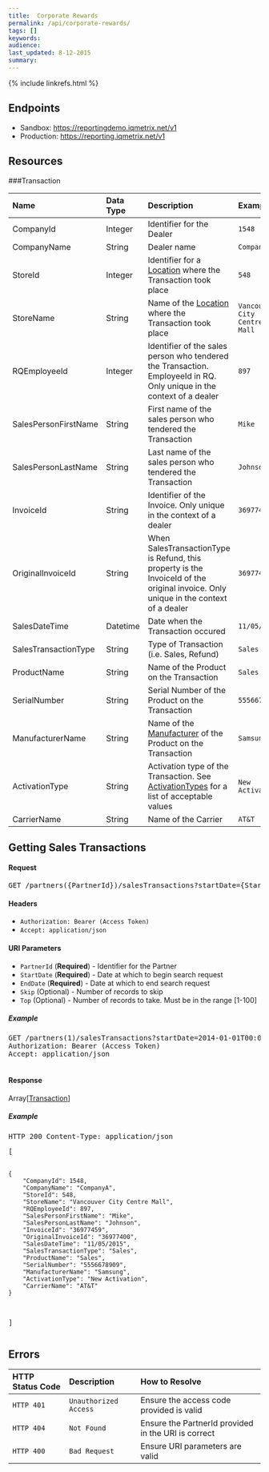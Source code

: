 ```yaml
---
title:  Corporate Rewards
permalink: /api/corporate-rewards/
tags: []
keywords: 
audience: 
last_updated: 8-12-2015
summary: 
---
```

{% include linkrefs.html %}



## Endpoints

* Sandbox: <a href="https://reportingdemo.iqmetrix.net/v1">https://reportingdemo.iqmetrix.net/v1</a>
* Production: <a href="https://reporting.iqmetrix.net/v1">https://reporting.iqmetrix.net/v1</a>

## Resources

###Transaction

| Name | Data Type | Description | Example |
|:-----|:----------|:------------|:--------|
| CompanyId | Integer | Identifier for the Dealer | `1548` |
| CompanyName | String | Dealer name | `CompanyA` |
| StoreId | Integer | Identifier for a [Location](/api/company-tree/#location) where the Transaction took place | `548` |
| StoreName | String | Name of the [Location](/api/company-tree/#location) where the Transaction took place | `Vancouver City Centre Mall` |
| RQEmployeeId | Integer | Identifier of the sales person who tendered the Transaction. EmployeeId in RQ. Only unique in the context of a dealer | `897` |
| SalesPersonFirstName | String | First name of the sales person who tendered the Transaction | `Mike` |
| SalesPersonLastName | String | Last name of the sales person who tendered the Transaction | `Johnson` |
| InvoiceId | String | Identifier of the Invoice. Only unique in the context of a dealer | `36977459` |
| OriginalInvoiceId | String | When SalesTransactionType is Refund, this property is the InvoiceId of the original invoice. Only unique in the context of a dealer | `36977400` |
| SalesDateTime | Datetime | Date when the Transaction occured | `11/05/2015` |
| SalesTransactionType | String | Type of Transaction (i.e. Sales, Refund) | `Sales` |
| ProductName | String | Name of the Product on the Transaction | `Sales` |
| SerialNumber | String | Serial Number of the Product on the Transaction | `5556678909` |
| ManufacturerName | String | Name of the [Manufacturer](/api/entity-store/#manufacturer) of the Product on the Transaction | `Samsung` |
| ActivationType | String | Activation type of the Transaction. See [ActivationTypes](/api/carrier-integration/#activationtype) for a list of acceptable values | `New Activation` |
| CarrierName | String | Name of the Carrier | `AT&T` |






<h2 id='getting-sales-transactions' class='clickable-header top-level-header'>Getting Sales Transactions</h2>



<h4>Request</h4>

<pre>
GET /partners({PartnerId})/salesTransactions?startDate={StartDate}&endDate={EndDate}&$skip={Skip}&$top={Top}
</pre>

#### Headers


* `Authorization: Bearer (Access Token)`
* `Accept: application/json`



#### URI Parameters


* `PartnerId` (**Required**)  - Identifier for the Partner 
* `StartDate` (**Required**)  - Date at which to begin search request 
* `EndDate` (**Required**)  - Date at which to end search request 
* `Skip` (Optional)  - Number of records to skip 
* `Top` (Optional)  - Number of records to take. Must be in the range [1-100] 



<h5>Example</h5>

<pre>
GET /partners(1)/salesTransactions?startDate=2014-01-01T00:00:00.000Z&endDate=2014-01-01T00:00:00.000Z&$skip=0&$top=10
Authorization: Bearer (Access Token)
Accept: application/json

</pre>

#### Response


Array[<a href='#transaction'>Transaction</a>]

<h5>Example</h5>

<pre>
HTTP 200 Content-Type: application/json
</pre><pre>[
    {
        "CompanyId": 1548,
        "CompanyName": "CompanyA",
        "StoreId": 548,
        "StoreName": "Vancouver City Centre Mall",
        "RQEmployeeId": 897,
        "SalesPersonFirstName": "Mike",
        "SalesPersonLastName": "Johnson",
        "InvoiceId": "36977459",
        "OriginalInvoiceId": "36977400",
        "SalesDateTime": "11/05/2015",
        "SalesTransactionType": "Sales",
        "ProductName": "Sales",
        "SerialNumber": "5556678909",
        "ManufacturerName": "Samsung",
        "ActivationType": "New Activation",
        "CarrierName": "AT&T"
    }
]</pre>

## Errors

| HTTP Status Code | Description | How to Resolve |
|:-----------------|:------------|:---------------|
| `HTTP 401` | `Unauthorized Access` | Ensure the access code provided is valid |
| `HTTP 404` | `Not Found` | Ensure the PartnerId provided in the URI is correct |
| `HTTP 400` | `Bad Request` | Ensure URI parameters are valid |
